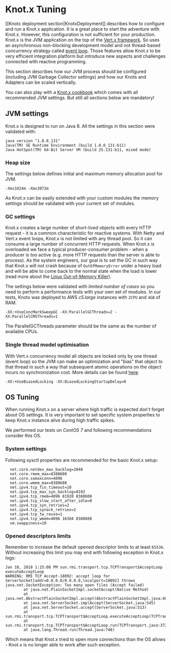 # Knot.x Tuning
[[Knotx deployment section|KnotxDeployment]] describes how to configure and run a Knot.x application. 
It is a great place to start the adventure with Knot.x. However, this configuration is not sufficient
for your production. Knot.x is the JVM application on the top of the [Vert.x framework](http://vertx.io/).
So uses an asynchronous non-blocking development model and not thread-based concurrency 
strategy called [event loop](http://vertx.io/docs/vertx-core/java/#_reactor_and_multi_reactor).
Those features allow Knot.x to be very efficient integration platform but introduce new aspects and 
challenges connected with reactive programming.

This section describes how our JVM process should be configured (including JVM Garbage Collector 
settings) and how our Knots and Adapters can be scaled vertically.
 
You can also play with a [Knot.x cookbook](https://github.com/Knotx/knotx-cookbook) which comes with 
all recommended JVM settings. But still all sections below are mandatory!  

## JVM settings
Knot.x is designed to run on Java 8. All the settings in this section were validated with:
```
java version "1.8.0_131"
Java(TM) SE Runtime Environment (build 1.8.0_131-b11)
Java HotSpot(TM) 64-Bit Server VM (build 25.131-b11, mixed mode)
```

### Heap size
The settings below defines initial and maximum memory allocation pool for JVM. 
```
-Xms1024m -Xmx3072m
```
As Knot.x can be easily extended with your custom modules the memory settings should be validated with 
your current set of modules.

### GC settings
Knot.x creates a large number of short-lived objects with every HTTP request - it is a common 
characteristic for reactive systems. With Netty and Vert.x event loops, Knot.x is not limited with any
thread pool. So it can consume a large number of concurrent HTTP requests. When Knot.x is overloaded 
we face a typical producer-consumer problem - when a producer is too active (e.g. more HTTP requests 
than the server is able to process). As the system engineers, our goal is to set the GC in such way that
Knot.x will not crash because of `OutOfMemoryError` under a heavy load and will be able to come back to 
the normal state when the load is lower (read more about the 
[Linux Out-of-Memory Killer](http://www.oracle.com/technetwork/articles/servers-storage-dev/oom-killer-1911807.html)).

The settings below were validated with *limited number of cases* so you need to perform a performance
tests with your own set of modules. In our tests, Knotx was deployed to AWS *c5.large* instances with
`2CPU` and `4GB` of RAM.

```
-XX:+UseConcMarkSweepGC -XX:ParallelGCThreads=2 -XX:ParallelCMSThreads=1
``` 

The ParallelGCThreads parameter should be the same as the number of available CPUs.

### Single thread model optimisation
With Vert.x concurrency model all objects are locked only by one thread (event loop) so the JVM can make an 
optimization and "bias" that object to that thread in such a way that subsequent atomic operations 
on the object incurs no synchronization cost. More details can be found [here](http://www.oracle.com/technetwork/java/tuning-139912.html#section4.2.5).

```
-XX:+UseBiasedLocking -XX:BiasedLockingStartupDelay=0
```

## OS Tuning
When running Knot.x on a server where high traffic is expected don't forget about OS settings. 
It is very important to set specific system properties to keep Knot.x instance alive during high traffic spikes.

We performed our tests on *CentOS 7* and following recommendations consider this OS.

### System settings
Following sysctl properties are recommended for the basic Knot.x setup:

```
  net.core.netdev_max_backlog=2048
  net.core.rmem_max=8388608
  net.core.somaxconn=4096
  net.core.wmem_max=8388608
  net.ipv4.tcp_fin_timeout=10
  net.ipv4.tcp_max_syn_backlog=8192
  net.ipv4.tcp_rmem=4096 81920 8388608
  net.ipv4.tcp_slow_start_after_idle=0
  net.ipv4.tcp_syn_retries=2
  net.ipv4.tcp_synack_retries=2
  net.ipv4.tcp_tw_reuse=1
  net.ipv4.tcp_wmem=4096 16384 8388608
  vm.swappiness=10
```

### Opened descriptors limits
Remember to increase the default opened descriptor limits to at least `65536`. 
Without increasing this limit you may end with following exception in Knot.x logs:
```
Jan 18, 2018 1:25:08 PM sun.rmi.transport.tcp.TCPTransport$AcceptLoop executeAcceptLoop
WARNING: RMI TCP Accept-18092: accept loop for ServerSocket[addr=0.0.0.0/0.0.0.0,localport=18092] throws
java.net.SocketException: Too many open files (Accept failed)
        at java.net.PlainSocketImpl.socketAccept(Native Method)
        at java.net.AbstractPlainSocketImpl.accept(AbstractPlainSocketImpl.java:409)
        at java.net.ServerSocket.implAccept(ServerSocket.java:545)
        at java.net.ServerSocket.accept(ServerSocket.java:513)
        at sun.rmi.transport.tcp.TCPTransport$AcceptLoop.executeAcceptLoop(TCPTransport.java:400)
        at sun.rmi.transport.tcp.TCPTransport$AcceptLoop.run(TCPTransport.java:372)
        at java.lang.Thread.run(Thread.java:748)
```
Which means that Knot.x tried to open more connections than the OS allows - Knot.x is no longer able to work after such exception.
